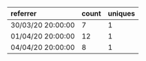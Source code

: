 | referrer          | count | uniques |
| :---------------- | :---- | :------ |
| 30/03/20 20:00:00 | 7     | 1       |
| 01/04/20 20:00:00 | 12    | 1       |
| 04/04/20 20:00:00 | 8     | 1       |